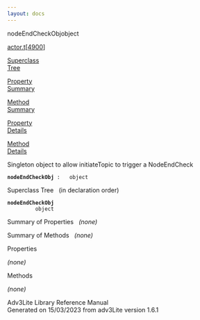 ```yaml
---
layout: docs
---
```

<span class="title">nodeEndCheckObj</span><span class="type">object</span>

[actor.t](../file/actor.t.html)\[[4900](../source/actor.t.html#4900)\]

[Superclass  
Tree](#_SuperClassTree_)

[Property  
Summary](#_PropSummary_)

[Method  
Summary](#_MethodSummary_)

[Property  
Details](#_Properties_)

[Method  
Details](#_Methods_)



Singleton object to allow initiateTopic to trigger a NodeEndCheck

**`nodeEndCheckObj`**` :   object`



<span id="_SuperClassTree_"></span>



<span class="hdln">Superclass Tree</span>   (in declaration order)



**`nodeEndCheckObj`**  
`         object`  
<span id="_PropSummary_"></span>



<span class="hdln">Summary of Properties</span>  
*(none)* <span id="_MethodSummary_"></span>



<span class="hdln">Summary of Methods</span>  
*(none)* <span id="_Properties_"></span>



<span class="hdln">Properties</span>  



*(none)* <span id="_Methods_"></span>



<span class="hdln">Methods</span>  



*(none)*



Adv3Lite Library Reference Manual  
Generated on 15/03/2023 from adv3Lite version 1.6.1


